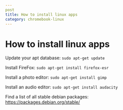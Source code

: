 ```yaml
---
post
title: How to install linux apps
category: chromebook-linux
---
```


# How to install linux apps

Update your apt database:
`sudo apt-get update`

Install FireFox:
`sudo apt-get install firefox-esr`

Install a photo editor:
`sudo apt-get install gimp`

Install an audio editor:
`sudo apt-get install audacity`

Find a list of all stable debian packages:
https://packages.debian.org/stable/
